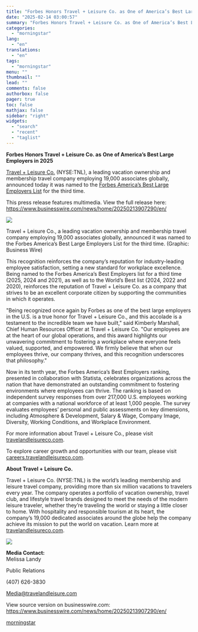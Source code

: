 ```yaml
---
title: "Forbes Honors Travel + Leisure Co. as One of America’s Best Large Employers in 2025"
date: "2025-02-14 03:00:57"
summary: "Forbes Honors Travel + Leisure Co. as One of America’s Best Large Employers in 2025 Travel + Leisure Co. (NYSE:TNL), a leading vacation ownership and membership travel company employing 19,000 associates globally, announced today it was named to the Forbes America’s Best Large Employers List for the third time. This..."
categories:
  - "morningstar"
lang:
  - "en"
translations:
  - "en"
tags:
  - "morningstar"
menu: ""
thumbnail: ""
lead: ""
comments: false
authorbox: false
pager: true
toc: false
mathjax: false
sidebar: "right"
widgets:
  - "search"
  - "recent"
  - "taglist"
---
```


**Forbes Honors Travel + Leisure Co. as** **One of America’s Best Large Employers in 2025**

[Travel + Leisure Co.](https://cts.businesswire.com/ct/CT?id=smartlink&url=http%3A%2F%2Fwww.travelandleisureco.com&esheet=54206218&newsitemid=20250213907290&lan=en-US&anchor=Travel+%2B+Leisure+Co.&index=1&md5=131a98f5612879217e42def58396ea4b) (NYSE:TNL), a leading vacation ownership and membership travel company employing 19,000 associates globally, announced today it was named to the [Forbes America’s Best Large Employers List](https://cts.businesswire.com/ct/CT?id=smartlink&url=https%3A%2F%2Fwww.forbes.com%2Flists%2Fbest-large-employers%2F&esheet=54206218&newsitemid=20250213907290&lan=en-US&anchor=Forbes+America%26%238217%3Bs+Best+Large+Employers+List&index=2&md5=f02c008582a516d30fe5fbb9868843b6) for the third time.

This press release features multimedia. View the full release here: <https://www.businesswire.com/news/home/20250213907290/en/>

 ![](https://mms.businesswire.com/media/20250213907290/en/2381825/4/Forbes_ABLargeE2025_Logo_Square.jpg)

Travel + Leisure Co., a leading vacation ownership and membership travel company employing 19,000 associates globally, announced it was named to the Forbes America’s Best Large Employers List for the third time. (Graphic: Business Wire)

This recognition reinforces the company’s reputation for industry-leading employee satisfaction, setting a new standard for workplace excellence. Being named to the Forbes America’s Best Employers list for a third time (2025, 2024 and 2021), as well as to the World’s Best list (2024, 2022 and 2020), reinforces the reputation of Travel + Leisure Co. as a company that strives to be an excellent corporate citizen by supporting the communities in which it operates.

"Being recognized once again by Forbes as one of the best large employers in the U.S. is a true honor for Travel + Leisure Co., and this accolade is a testament to the incredible team we have built," said Kimberly Marshall, Chief Human Resources Officer at Travel + Leisure Co. "Our employees are at the heart of our global operations, and this award highlights our unwavering commitment to fostering a workplace where everyone feels valued, supported, and empowered. We firmly believe that when our employees thrive, our company thrives, and this recognition underscores that philosophy."

Now in its tenth year, the Forbes America’s Best Employers ranking, presented in collaboration with Statista, celebrates organizations across the nation that have demonstrated an outstanding commitment to fostering environments where employees can thrive. The ranking is based on independent survey responses from over 217,000 U.S. employees working at companies with a national workforce of at least 1,000 people. The survey evaluates employees’ personal and public assessments on key dimensions, including Atmosphere & Development, Salary & Wage, Company Image, Diversity, Working Conditions, and Workplace Environment.

For more information about Travel + Leisure Co., please visit [travelandleisureco.com](https://cts.businesswire.com/ct/CT?id=smartlink&url=https%3A%2F%2Fwww.travelandleisureco.com%2F&esheet=54206218&newsitemid=20250213907290&lan=en-US&anchor=travelandleisureco.com&index=3&md5=c9ab569febae402d9d4f45e63c2d0c99).

To explore career growth and opportunities with our team, please visit [careers.travelandleisureco.com](https://cts.businesswire.com/ct/CT?id=smartlink&url=http%3A%2F%2Fcareers.travelandleisureco.com&esheet=54206218&newsitemid=20250213907290&lan=en-US&anchor=careers.travelandleisureco.com&index=4&md5=e657f2179fc17e6662d187769eb979ab).

**About Travel + Leisure Co.**

Travel + Leisure Co. (NYSE:TNL) is the world’s leading membership and leisure travel company, providing more than six million vacations to travelers every year. The company operates a portfolio of vacation ownership, travel club, and lifestyle travel brands designed to meet the needs of the modern leisure traveler, whether they’re traveling the world or staying a little closer to home. With hospitality and responsible tourism at its heart, the company’s 19,000 dedicated associates around the globe help the company achieve its mission to put the world on vacation. Learn more at [travelandleisureco.com](https://cts.businesswire.com/ct/CT?id=smartlink&url=https%3A%2F%2Fwww.travelandleisureco.com%2F&esheet=54206218&newsitemid=20250213907290&lan=en-US&anchor=travelandleisureco.com&index=5&md5=d403742a7df751a388dc79b3f0470583).

 ![](https://cts.businesswire.com/ct/CT?id=bwnews&sty=20250213907290r1&sid=mstr3&distro=nx&lang=en)

**Media Contact:**  
Melissa Landy
  
Public Relations
  
(407) 626-3830
  
[Media@travelandleisure.com](mailto:Media@travelandleisure.com)

View source version on businesswire.com: <https://www.businesswire.com/news/home/20250213907290/en/>

[morningstar](https://www.morningstar.com/news/business-wire/20250213907290/forbes-honors-travel-leisure-co-as-one-of-americas-best-large-employers-in-2025)
